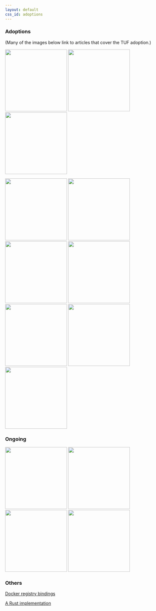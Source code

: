 ```yaml
---
layout: default
css_id: adoptions
---
```


### Adoptions

(Many of the images below link to articles that cover the TUF adoption.)


<a href="https://blog.docker.com/2015/08/content-trust-docker-1-8/" rel="docker
logo"><img src="/assets/images/docker_logo.png" width="200"></a> <a href="https://flynn.io/docs/development#the-update-framework-%28tuf%29" rel="Flynn
logo"><img src="/assets/images/flynn_logo.png" width="200"></a> <a
href="https://advancedtelematic.com/en/press-releases/ats-is-integrating-the-uptane-security-framework-for-over-the-air-software-updates-to-connected-vehicles.html"
rel="ATS logo"><img src="/assets/images/ats_logo.png" width="200"></a>

<a
href="https://leap.se/en/2014/darkest-night"
rel="LEAP logo"><img src="/assets/images/leap_logo.png"
width="200"></a> <a
href="https://github.com/theupdateframework/notary"
rel="Notary logo"><img src="/assets/images/notary_logo.png"
width="200"></a> <a
href="https://www.vmware.com/"
rel="VMware logo"><img src="/assets/images/vmware_logo.png"
width="200"></a> <a
href="https://quay.io/"
rel="Quay logo"><img src="/assets/images/quay_logo.png"
width="200"></a> <a
href="https://blog.cloudflare.com/pal-a-container-identity-bootstrapping-tool/"
rel="Cloudfare logo"><img src="/assets/images/cloudfare_logo.png"
width="200"></a> <a
href="https://www.digitalocean.com/"
rel="DigitalOcean logo"><img src="/assets/images/digitalocean_logo.png"
width="200"></a> <a
href="https://github.com/kolide/updater"
rel="Kolide logo"><img src="/assets/images/kolide_logo.png"
width="200"></a>

### Ongoing

<a
href="https://github.com/pypa/interoperability-peps/blob/master/pep-0458-tuf-online-keys.rst"
rel="PyPI logo"><img src="/assets/images/pypi_logo.png"
width="200"></a> <a
href="https://corner.squareup.com/2013/12/securing-rubygems-with-tuf-part-1.html"
rel="Rubygems logo"><img src="/assets/images/rubygems_logo.png"
width="200"></a> <a
href="https://www.well-typed.com/blog/2015/04/improving-hackage-security/"
rel="Haskell Industrial Group logo"><img src="/assets/images/haskell_logo.png"
width="200"></a> <a
href="https://opam.ocaml.org/blog/Signing-the-opam-repository/" rel="OPAM
logo"><img src="/assets/images/opam_logo.png" width="200"></a>

### Others
[Docker registry bindings](https://github.com/davedoesdev/dtuf)

[A Rust implementation](https://crates.io/crates/tuf)
